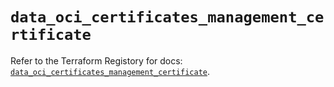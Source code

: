# `data_oci_certificates_management_certificate`

Refer to the Terraform Registory for docs: [`data_oci_certificates_management_certificate`](https://registry.terraform.io/providers/oracle/oci/6.18.0/docs/data-sources/certificates_management_certificate).
